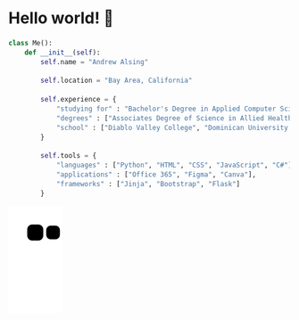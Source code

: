 <h1>Hello world! 👋</h1>

``` python
class Me():
    def __init__(self):
        self.name = "Andrew Alsing"

        self.location = "Bay Area, California"

        self.experience = {
            "studying for" : "Bachelor's Degree in Applied Computer Science",
            "degrees" : ["Associates Degree of Science in Allied Health", "Associates Degree of Art"],
            "school" : ["Diablo Valley College", "Dominican University of California"]
        }

        self.tools = {
            "languages" : ["Python", "HTML", "CSS", "JavaScript", "C#"],
            "applications" : ["Office 365", "Figma", "Canva"],
            "frameworks" : ["Jinja", "Bootstrap", "Flask"]
        }
```

![snake gif](https://github.com/Andrew32A/Andrew32A/blob/output/github-contribution-grid-snake.svg)
